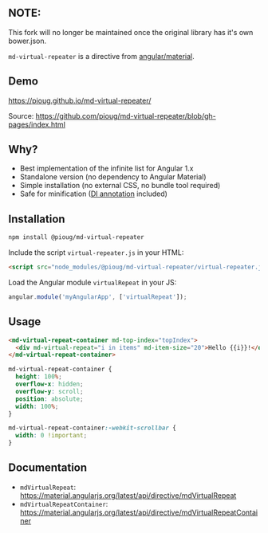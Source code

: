 ## NOTE:
This fork will no longer be maintained once the original library has it's own bower.json.

`md-virtual-repeater` is a directive from [angular/material](https://github.com/angular/material).

## Demo

https://pioug.github.io/md-virtual-repeater/

Source: https://github.com/pioug/md-virtual-repeater/blob/gh-pages/index.html

## Why?

- Best implementation of the infinite list for Angular 1.x
- Standalone version (no dependency to Angular Material)
- Simple installation (no external CSS, no bundle tool required)
- Safe for minification ([DI annotation](https://docs.angularjs.org/guide/di) included)

## Installation

```bash
npm install @pioug/md-virtual-repeater
```

Include the script `virtual-repeater.js` in your HTML:

```html
<script src="node_modules/@pioug/md-virtual-repeater/virtual-repeater.js"></script>
```

Load the Angular module `virtualRepeat` in your JS:

```js
angular.module('myAngularApp', ['virtualRepeat']);
```

## Usage

```html
<md-virtual-repeat-container md-top-index="topIndex">
  <div md-virtual-repeat="i in items" md-item-size="20">Hello {{i}}!</div>
</md-virtual-repeat-container>
```

```css
md-virtual-repeat-container {
  height: 100%;
  overflow-x: hidden;
  overflow-y: scroll;
  position: absolute;
  width: 100%;
}

md-virtual-repeat-container:-webkit-scrollbar {
  width: 0 !important;
}
```

## Documentation

- `mdVirtualRepeat`: https://material.angularjs.org/latest/api/directive/mdVirtualRepeat
- `mdVirtualRepeatContainer`: https://material.angularjs.org/latest/api/directive/mdVirtualRepeatContainer

